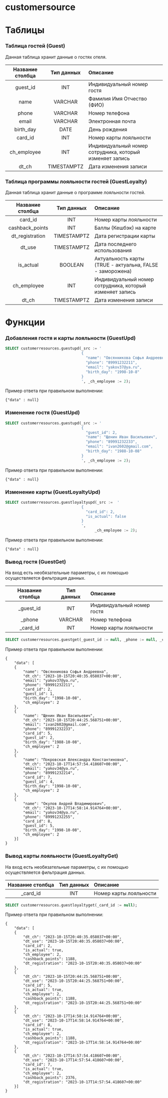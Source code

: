# customersource



# Таблицы
### Таблица гостей (Guest)
Данная таблица хранит данные о гостях отеля.

| Название столбца | Тип данных  | Описание                                                 |
|:----------------:|:-----------:|:---------------------------------------------------------|
|     guest_id     |     INT     | Индивидуальный номер гостя                               |
|       name       |   VARCHAR   | Фамилия Имя Отчество (ФИО)                               |
|      phone       |   VARCHAR   | Номер телефона                                           |
|      email       |   VARCHAR   | Электронная почта                                        |
|    birth_day     |    DATE     | День рождения                                            |
|     card_id      |     INT     | Номер карты лояльности                                   |
|   ch_employee    |     INT     | Индивидуальный номер сотрудника, который изменяет запись |
|      dt_ch       | TIMESTAMPTZ | Дата изменения записи                                    |

### Таблица программы лояльности гостей (GuestLoyalty)
Данная таблица хранит данные о программе лояльности гостей.  

| Название столбца | Тип данных  | Описание                                                  |
|:----------------:|:-----------:|:----------------------------------------------------------|
|     card_id      |     INT     | Номер карты лояльности                                    |
| cashback_points  |     INT     | Баллы (Кешбэк) на карте                                   |
| dt_registration  | TIMESTAMPTZ | Дата регистрации карты                                    |
|      dt_use      | TIMESTAMPTZ | Дата последнего использования                             |
|    is_actual     |   BOOLEAN   | Актуальность карты (TRUE - актуальна, FALSE - заморожена) |
|   ch_employee    |     INT     | Индивидуальный номер сотрудника, который изменяет запись  |
|      dt_ch       | TIMESTAMPTZ | Дата изменения записи                                     |

# Функции
### Добавления гостя и карты лояльности (GuestUpd)
```sql
SELECT customerresources.guestupd(_src := '
                                  {
                                    "name": "Овсянникова Софья Андреевна",
                                    "phone": "89991232211",
                                    "email": "yakov37@ya.ru",
                                    "birth_day": "1998-10-8"
                                  }
                                  ', _ch_employee := 2);
```
Пример ответа при правильном выполнении:
```jsonb
{"data" : null}
```

### Изменение гостя (GuestUpd)
```sql
SELECT customerresources.guestupd(_src := '
                                  {
                                    "guest_id": 2,
                                    "name": "Щенин Иван Васильевич",
                                    "phone": "89991232233",
                                    "email": "ivan2602@gmail.com",
                                    "birth_day": "1988-10-08"
                                  }
                                  ', _ch_employee := 2);
```
Пример ответа при правильном выполнении:
```jsonb
{"data" : null}
```

### Изменение карты (GuestLoyaltyUpd)
```sql
SELECT customerresources.guestloyaltyupd(_src :=  '
                                  {
                                    "card_id": 2,
                                    "is_actual": false
                                  }
                                  ',
                                        _ch_employee := 2);
```
Пример ответа при правильном выполнении:
```jsonb
{"data" : null}
```

### Вывод гостя (GuestGet)
На вход есть необязательные параметры, с их помощью осуществляется фильтрация данных.

| Название столбца | Тип данных  | Описание                   |
|:----------------:|:-----------:|:---------------------------|
|    _guest_id     |     INT     | Индивидуальный номер гостя |
|      _phone      |   VARCHAR   | Номер телефона             |
|     _card_id     |     INT     | Номер карты лояльности     |
```sql
SELECT customerresources.guestget(_guest_id := null, _phone := null, _card_id := null);
```
Пример ответа при правильном выполнении:
```jsonb
{
	"data": [
	{
		"name": "Овсянникова Софья Андреевна",
		"dt_ch": "2023-10-15T20:40:35.058037+00:00",
		"email": "yakov37@ya.ru",
		"phone": "89991232211",
		"card_id": 2,
		"guest_id": 1,
		"birth_day": "1998-10-08",
		"ch_employee": 2
	},
	{
		"name": "Щенин Иван Васильевич",
		"dt_ch": "2023-10-15T20:44:25.568751+00:00",
		"email": "ivan2602@gmail.com",
		"phone": "89991232233",
		"card_id": 5,
		"guest_id": 2,
		"birth_day": "1988-10-08",
		"ch_employee": 2
	},
	{
		"name": "Покровская Александра Константиновна",
		"dt_ch": "2023-10-17T14:57:54.418607+00:00",
		"email": "yakov34@ya.ru",
		"phone": "89991232214",
		"card_id": 7,
		"guest_id": 4,
		"birth_day": "1998-10-08",
		"ch_employee": 2
	},
	{
		"name": "Окулов Андрей Владимирович",
		"dt_ch": "2023-10-17T14:58:14.914764+00:00",
		"email": "yakov34@ya.ru",
		"phone": "89991232255",
		"card_id": 8,
		"guest_id": 5,
		"birth_day": "1998-10-08",
		"ch_employee": 2
	}]
}
```

### Вывод карты лояльности (GuestLoyaltyGet)
На вход есть необязательные параметры, с их помощью осуществляется фильтрация данных.

| Название столбца | Тип данных | Описание               |
|:----------------:|:----------:|:-----------------------|
|     _card_id     |    INT     | Номер карты лояльности |
```sql
SELECT customerresources.guestloyaltyget(_card_id := null);
```
Пример ответа при правильном выполнении:
```jsonb
{
	"data": [
	{
		"dt_ch": "2023-10-15T20:40:35.058037+00:00",
		"dt_use": "2023-10-15T20:40:35.058037+00:00",
		"card_id": 2,
		"is_actual": true,
		"ch_employee": 2,
		"cashback_points": 1188,
		"dt_registration": "2023-10-15T20:40:35.058037+00:00"
	},
	{
		"dt_ch": "2023-10-15T20:44:25.568751+00:00",
		"dt_use": "2023-10-15T20:44:25.568751+00:00",
		"card_id": 5,
		"is_actual": true,
		"ch_employee": 2,
		"cashback_points": 1188,
		"dt_registration": "2023-10-15T20:44:25.568751+00:00"
	},
	{
		"dt_ch": "2023-10-17T14:58:14.914764+00:00",
		"dt_use": "2023-10-17T14:58:14.914764+00:00",
		"card_id": 8,
		"is_actual": true,
		"ch_employee": 2,
		"cashback_points": 1188,
		"dt_registration": "2023-10-17T14:58:14.914764+00:00"
	},
	{
		"dt_ch": "2023-10-17T14:57:54.418607+00:00",
		"dt_use": "2023-10-17T14:57:54.418607+00:00",
		"card_id": 7,
		"is_actual": true,
		"ch_employee": 2,
		"cashback_points": 2376,
		"dt_registration": "2023-10-17T14:57:54.418607+00:00"
	}]
}
```